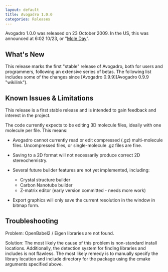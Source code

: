 ```yaml
---
layout: default
title: Avogadro 1.0.0
categories: Releases
---
```




Avogadro 1.0.0 was released on 23 October 2009. In the US, this was announced at 6:02 10/23, or "[Mole Day](http://en.wikipedia.org/wiki/Mole_Day)".

What's New
----------

This release marks the first "stable" release of Avogadro, both for users and programmers, following an extensive series of betas. The following list includes some of the changes since [Avogadro 0.9.9](Avogadro 0.9.9 "wikilink").

Known Issues & Limitations
--------------------------

This release is a first stable release and is intended to gain feedback and interest in the project.



The code currently expects to be editing 3D molecule files, ideally with one molecule per file. This means:

-   Avogadro cannot currently read or edit compressed (.gz) multi-molecule files. Uncompressed files, or single-molecule .gz files are fine.
-   Saving to a 2D format will not necessarily produce correct 2D stereochemistry.



-   Several future builder features are not yet implemented, including:
    -   Crystal structure builder
    -   Carbon Nanotube builder
    -   Z-matrix editor (early version committed - needs more work)



-   Export graphics will only save the current resolution in the window in bitmap form.

Troubleshooting
---------------

Problem: OpenBabel2 / Eigen libraries are not found.

Solution: The most likely the cause of this problem is non-standard install locations. Additionally, the detection system for finding libraries and includes is not flawless. The most likely remedy is to manually specify the library location and include directory for the package using the cmake arguments specified above.



